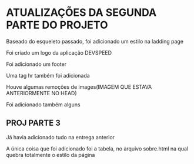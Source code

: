 <H1>ATUALIZAÇÕES DA SEGUNDA PARTE DO PROJETO</H1>
<p>Baseado do esqueleto passado, foi adicionado um estilo na ladding page</p>
<p>Foi criado um logo da aplicação DEVSPEED</p>
<p>Foi adicionado um footer</p>
<p>Uma tag hr também foi adicionada</p>
<p>Houve algumas remoções de images(IMAGEM QUE ESTAVA ANTERIORMENTE NO HEAD)</p>
<p>Foi adicionado também alguns </p>


<h2>PROJ PARTE 3</h2>
<p>Já havia adicionado tudo na entrega anterior</p>
<p>A única coisa que foi adicionado foi a tabela, no arquivo sobre.html na qual quebra totalmente o estilo da página</p>

